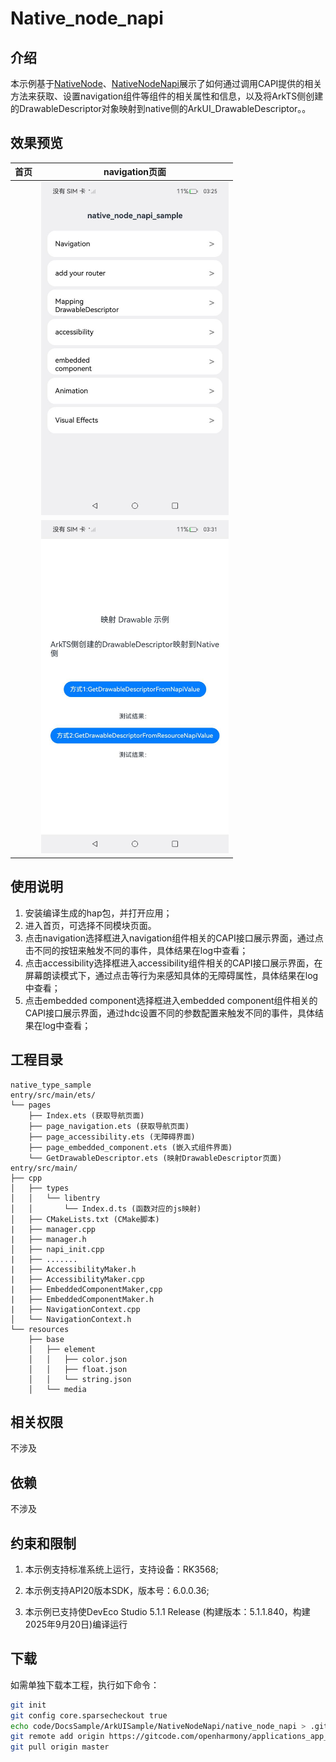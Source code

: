 # Native_node_napi

## 介绍

本示例基于[NativeNode](https://gitee.com/openharmony/docs/blob/master/zh-cn/application-dev/reference/apis-arkui/capi-native-node-h.md)、[NativeNodeNapi](https://gitee.com/openharmony/docs/blob/master/zh-cn/application-dev/reference/apis-arkui/capi-native-node-napi-h.md)展示了如何通过调用CAPI提供的相关方法来获取、设置navigation组件等组件的相关属性和信息，以及将ArkTS侧创建的DrawableDescriptor对象映射到native侧的ArkUI_DrawableDescriptor。。

## 效果预览

| 首页 | navigation页面                                           |
| ---- | -------------------------------------------------------- |
|      | <img src='.\screenshots\page_navigation.jpeg' width=300> |
|      | <img src='.\screenshots\mappingDescriptor.jpeg' width=300> |

## 使用说明

1. 安装编译生成的hap包，并打开应用；
2. 进入首页，可选择不同模块页面。
3. 点击navigation选择框进入navigation组件相关的CAPI接口展示界面，通过点击不同的按钮来触发不同的事件，具体结果在log中查看；
4. 点击accessibility选择框进入accessibility组件相关的CAPI接口展示界面，在屏幕朗读模式下，通过点击等行为来感知具体的无障碍属性，具体结果在log中查看；
5. 点击embedded component选择框进入embedded component组件相关的CAPI接口展示界面，通过hdc设置不同的参数配置来触发不同的事件，具体结果在log中查看；

## 工程目录

```
native_type_sample
entry/src/main/ets/
└── pages
    ├── Index.ets (获取导航页面)
    ├── page_navigation.ets (获取导航页面)
    ├── page_accessibility.ets (无障碍界面)
    ├── page_embedded_component.ets (嵌入式组件界面)
    └── GetDrawableDescriptor.ets (映射DrawableDescriptor页面)
entry/src/main/
├── cpp
│   ├── types
│   │   └── libentry
│   │       └── Index.d.ts (函数对应的js映射)
│   ├── CMakeLists.txt (CMake脚本)
|   ├── manager.cpp 
|   ├── manager.h
│   ├── napi_init.cpp
|   ├── .......
|   ├── AccessibilityMaker.h
|   ├── AccessibilityMaker.cpp
|   ├── EmbeddedComponentMaker,cpp
|   ├── EmbeddedComponentMaker.h
|   ├── NavigationContext.cpp
│   └── NavigationContext.h
└── resources
    ├── base
    │   ├── element
    │   │   ├── color.json
    │   │   ├── float.json
    │   │   └── string.json
    │   └── media
```

## 相关权限

不涉及

## 依赖

不涉及

## 约束和限制

1. 本示例支持标准系统上运行，支持设备：RK3568;

2. 本示例支持API20版本SDK，版本号：6.0.0.36;

3. 本示例已支持使DevEco Studio 5.1.1 Release (构建版本：5.1.1.840，构建 2025年9月20日)编译运行

## 下载

如需单独下载本工程，执行如下命令：

```bash
git init
git config core.sparsecheckout true
echo code/DocsSample/ArkUISample/NativeNodeNapi/native_node_napi > .git/info/sparse-checkout
git remote add origin https://gitcode.com/openharmony/applications_app_samples.git
git pull origin master
```